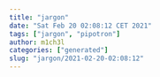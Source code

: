 ```yaml
---
title: "jargon"
date: "Sat Feb 20 02:08:12 CET 2021"
tags: ["jargon", "pipotron"]
author: m1ch3l
categories: ["generated"]
slug: "jargon/2021-02-20-02:08:12"
---
```



